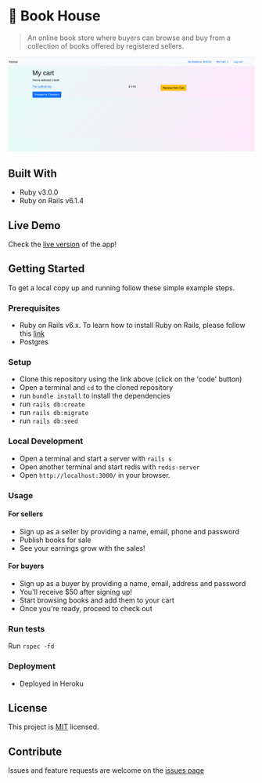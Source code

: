 # :book: Book House

> An online book store where buyers can browse and buy from a collection of books offered by registered sellers.

![](Screenshot.png)

## Built With

- Ruby v3.0.0
- Ruby on Rails v6.1.4


## Live Demo

Check the [live version](https://young-headland-11088.herokuapp.com/) of the app!


## Getting Started

To get a local copy up and running follow these simple example steps.

### Prerequisites

- Ruby on Rails v6.x. To learn how to install Ruby on Rails, please follow this [link](https://guides.rubyonrails.org/getting_started.html)
- Postgres

### Setup

- Clone this repository using the link above (click on the 'code' button)
- Open a terminal and `cd` to the cloned repository
- run `bundle install` to install the dependencies
- run `rails db:create`
- run `rails db:migrate`
- run `rails db:seed`

### Local Development

- Open a terminal and start a server with `rails s`
- Open another terminal and start redis with `redis-server`
- Open `http://localhost:3000/` in your browser.

### Usage

#### For sellers
- Sign up as a seller by providing a name, email, phone and password
- Publish books for sale
- See your earnings grow with the sales!

#### For buyers
- Sign up as a buyer by providing a name, email, address and password
- You'll receive $50 after signing up!
- Start browsing books and add them to your cart 
- Once you're ready, proceed to check out

### Run tests

Run `rspec -fd`


### Deployment

- Deployed in Heroku


## License

This project is [MIT](LICENSE) licensed.

## Contribute

Issues and feature requests are welcome on the [issues page](https://github.com/aliciapaz/bookstore-rails/issues)